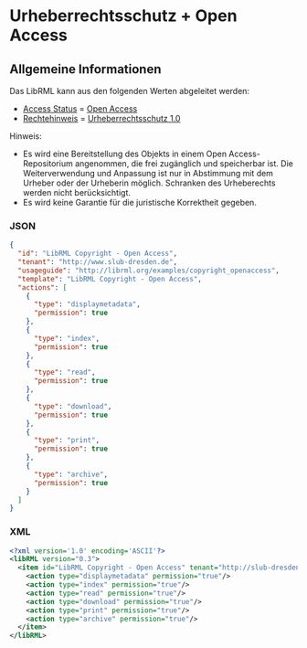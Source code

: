 # Urheberrechtsschutz + Open Access

## Allgemeine Informationen

Das LibRML kann aus den folgenden Werten abgeleitet werden:

- [Access Status](https://wiki.dnb.de/pages/viewpage.action?pageId=217533654) = [Open Access](http://purl.org/coar/access_right/c_abf2)
- [Rechtehinweis](https://wiki.dnb.de/pages/viewpage.action?pageId=217533656) = [Urheberrechtsschutz 1.0](http://rightsstatements.org/vocab/InC/1.0/)

Hinweis:

- Es wird eine Bereitstellung des Objekts in einem Open Access-Repositorium angenommen, die frei zugänglich und speicherbar ist. Die Weiterverwendung und Anpassung ist nur in Abstimmung mit dem Urheber oder der Urheberin möglich. Schranken des Urheberechts werden nicht berücksichtigt.
- Es wird keine Garantie für die juristische Korrektheit gegeben.

### JSON

```json
{
  "id": "LibRML Copyright - Open Access",
  "tenant": "http://www.slub-dresden.de",
  "usageguide": "http://librml.org/examples/copyright_openaccess",
  "template": "LibRML Copyright - Open Access",
  "actions": [
    {
      "type": "displaymetadata",
      "permission": true
    },
    {
      "type": "index",
      "permission": true
    },
    {
      "type": "read",
      "permission": true
    },
    {
      "type": "download",
      "permission": true
    },
    {
      "type": "print",
      "permission": true
    },
    {
      "type": "archive",
      "permission": true
    }
  ]
}
```

### XML

```xml
<?xml version='1.0' encoding='ASCII'?>
<libRML version="0.3">
  <item id="LibRML Copyright - Open Access" tenant="http://slub-dresden.de" usageguide="http://librml.org/examples/copyright_openaccess"  template="LibRML Copyright - Open Access">
    <action type="displaymetadata" permission="true"/>
    <action type="index" permission="true"/>
    <action type="read" permission="true"/>
    <action type="download" permission="true"/>
    <action type="print" permission="true"/>
    <action type="archive" permission="true"/>
  </item>
</libRML>
```

